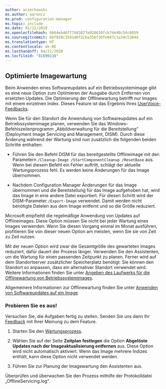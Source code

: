 ```yaml
---
author: aczechowski
ms.author: aaroncz
ms.prod: configuration-manager
ms.topic: include
ms.date: 01/22/2019
ms.openlocfilehash: 6664eb46f77b83877e928610fcb7de40c5dc0859
ms.sourcegitcommit: bbf820c35414bf2cba356f30fe047c1a34c5384d
ms.translationtype: HT
ms.contentlocale: de-DE
ms.lasthandoff: 04/21/2020
ms.locfileid: "81699138"
---
```

## <a name="optimized-image-servicing"></a><a name="bkmk_resetbase"></a> Optimierte Imagewartung
<!--3555951-->

Beim Anwenden eines Softwareupdates auf ein Betriebssystemimage gibt es eine neue Option zum Optimieren der Ausgabe durch Entfernen von ersetzten Updates. Die Optimierung der Offlinewartung betrifft nur Images mit einem einzelnen Index. Dieses Feature ist das Ergebnis Ihres [UserVoice-Feedbacks](https://configurationmanager.uservoice.com/forums/300492-ideas/suggestions/34230259-integrate-resetbase-and-wim-optimization-exportin). 

Wenn Sie für den Standort die Anwendung von Softwareupdates auf ein Betriebssystemimage planen, verwenden Sie das Windows-Befehlszeilenprogramm „Abbildverwaltung für die Bereitstellung“ (Deployment Image Servicing and Management, DISM). Durch diese Änderung während der Wartung sind nun zusätzlich die folgenden beiden Schritte enthalten:  

- Führen Sie den Befehl DISM für das bereitgestellte Offlineimage mit den Parametern `/Cleanup-Image /StartComponentCleanup /ResetBase` aus. Wenn bei diesem Befehl ein Fehler auftritt, schlägt der aktuelle Wartungsprozess fehl. Es werden keine Änderungen für das Image übernommen.  

-  Nachdem Configuration Manager Änderungen für das Image übernommen und die Bereitstellung für das Image aufgehoben hat, wird das Image in eine andere Datei exportiert. Für diesen Schritt wird der DISM-Parameter `/Export-Image` verwendet. Damit werden nicht benötigte Dateien aus dem Image entfernt und so die Größe reduziert.  

Microsoft empfiehlt die regelmäßige Anwendung von Updates auf Offlineimages. Diese Option müssen Sie nicht bei jeder Wartung eines Images verwenden. Wenn Sie diesen Vorgang einmal im Monat ausführen, profitieren Sie von dieser neuen Option am meisten, wenn Sie sie von Zeit zu Zeit nutzen. 

Mit der neuen Option wird zwar die Gesamtgröße des gewarteten Images reduziert, dafür dauert der Prozess länger. Verwenden Sie den Assistenten, um die Wartung für einen passenden Zeitpunkt zu planen. Ferner wird auf dem Standortserver zusätzlicher Speicherplatz benötigt. Sie können den Standort so anpassen, dass ein alternativer Standort verwendet wird. Weitere Informationen finden Sie unter [Angeben des Laufwerks für die Offlinewartung von Betriebssystemimages](../../../../../osd/get-started/manage-operating-system-images.md#bkmk_servicing-drive). 

Allgemeinere Informationen zur Offlinewartung finden Sie unter [Anwenden von Softwareupdates auf ein Image](../../../../../osd/get-started/manage-operating-system-images.md#BKMK_OSImagesApplyUpdates). 


### <a name="try-it-out"></a>Probieren Sie es aus!

Versuchen Sie, die Aufgaben fertig zu stellen. Senden Sie uns dann Ihr [Feedback](../../../../understand/find-help.md#product-feedback) mit Ihrer Meinung zu dem Feature.

1. Starten Sie den [Wartungsprozess](../../../../../osd/get-started/manage-operating-system-images.md#servicing-process).  

2. Wählen Sie auf der Seite **Zeitplan festlegen** die Option **Abgelöste Updates nach der Imageaktualisierung entfernen** aus. Diese Option wird nicht automatisch aktiviert. Wenn das Image mehrere Indizes enthält, kann diese Option nicht verwendet werden.  

3. Führen Sie zur Planung der Imagewartung den Assistenten aus.  

Überprüfen und überwachen Sie den Prozess mithilfe der Protokolldatei „OfflineServicing.log“. 

